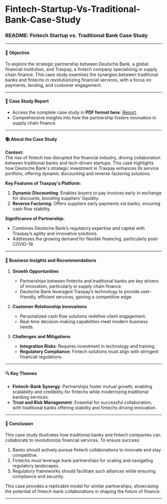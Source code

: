 # Fintech-Startup-Vs-Traditional-Bank-Case-Study
### README: Fintech Startup vs. Traditional Bank Case Study

---

#### 🎯 **Objective**  
To explore the strategic partnership between Deutsche Bank, a global financial institution, and Traxpay, a fintech company specializing in supply chain finance. This case study examines the synergies between traditional banks and fintechs in revolutionizing financial services, with a focus on payments, lending, and customer engagement.

---

#### 📝 **Case Study Report**  
- Access the complete case study in **PDF format here**: [Report](https://github.com/manishaoh/Fintech-Startup-Vs-Traditional-Bank-Case-Study/blob/main/Traditional_banks_and_Fintech_Startups_Case_Study.pdf).  
- Comprehensive insights into how the partnership fosters innovation in supply chain finance.

---

#### 📚 **About the Case Study**  
**Context:**  
The rise of fintech has disrupted the financial industry, driving collaboration between traditional banks and tech-driven startups. This case highlights how Deutsche Bank's strategic investment in Traxpay enhances its service portfolio, offering dynamic discounting and reverse factoring solutions.  

**Key Features of Traxpay's Platform:**  
1. **Dynamic Discounting**: Enables buyers to pay invoices early in exchange for discounts, boosting suppliers’ liquidity.  
2. **Reverse Factoring**: Offers suppliers early payments via banks, ensuring cash flow stability.

**Significance of Partnership:**  
- Combines Deutsche Bank’s regulatory expertise and capital with Traxpay’s agility and innovative solutions.  
- Addresses the growing demand for flexible financing, particularly post-COVID-19.

---

#### 🔑 **Business Insights and Recommendations**  

1. **Growth Opportunities**  
   - Partnerships between fintechs and traditional banks are key drivers of innovation, particularly in supply chain finance.
   - Deutsche Bank leveraged Traxpay’s technology to provide user-friendly, efficient services, gaining a competitive edge.

2. **Customer Relationship Innovations**  
   - Personalized cash flow solutions redefine client engagement.  
   - Real-time decision-making capabilities meet modern business needs.

3. **Challenges and Mitigations**  
   - **Integration Risks**: Requires investment in technology and training.  
   - **Regulatory Compliance**: Fintech solutions must align with stringent financial regulations.  

---

#### 🔍 **Key Themes**  
- **Fintech-Bank Synergy**: Partnerships foster mutual growth, enabling scalability and credibility for fintechs while modernizing traditional banking services.  
- **Trust and Risk Management**: Essential for successful collaboration, with traditional banks offering stability and fintechs driving innovation.

---

#### 📌 **Conclusion**  
This case study illustrates how traditional banks and fintech companies can collaborate to revolutionize financial services. To ensure success:  
1. Banks should actively pursue fintech collaborations to innovate and stay competitive.  
2. Fintechs must leverage bank partnerships for scaling and navigating regulatory landscapes.  
3. Regulatory frameworks should facilitate such alliances while ensuring compliance and security.

This case provides a replicable model for similar partnerships, showcasing the potential of fintech-bank collaborations in shaping the future of finance.  

---
